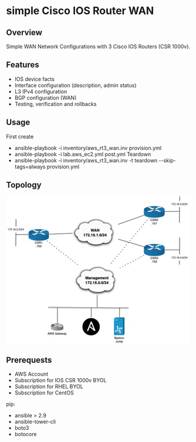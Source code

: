 # **simple Cisco IOS Router WAN**

## **Overview**
Simple WAN Network Configurations with 3 Cisco IOS Routers (CSR 1000v).

## **Features**
* IOS device facts
* Interface configuration (description, admin status)
* L3 IPv4 configuration
* BGP configuration (WAN)
* Testing, verification and rollbacks

## **Usage**
First create 
* ansible-playbook -i inventory/aws_rt3_wan.inv provision.yml 
* ansible-playbook -i lab.aws_ec2.yml post.yml 
Teardown
* ansible-playbook -i inventory/aws_rt3_wan.inv -t teardown --skip-tags=always provision.yml 

## **Topology**

![WAN](RT3_WAN.jpg)

## **Prerequests**
* AWS Account 
* Subscription for IOS CSR 1000v BYOL 
* Subscription for RHEL BYOL
* Subscription for CentOS

pip:
* ansible > 2.9             
* ansible-tower-cli  
* boto3
* botocore

